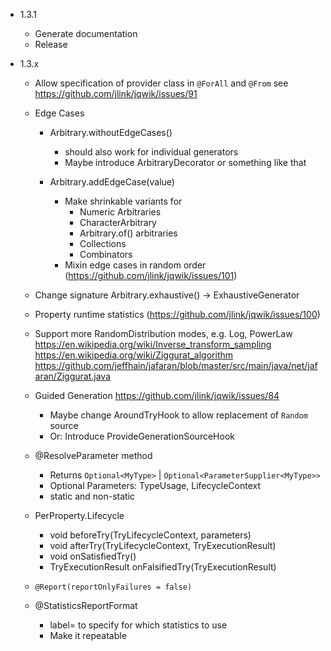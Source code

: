 - 1.3.1

    - Generate documentation
    - Release
    
- 1.3.x
        
    - Allow specification of provider class in `@ForAll` and `@From`
      see https://github.com/jlink/jqwik/issues/91

    - Edge Cases
        - Arbitrary.withoutEdgeCases() 
            - should also work for individual generators
            - Maybe introduce ArbitraryDecorator or something like that
        
        - Arbitrary.addEdgeCase(value) 
            - Make shrinkable variants for
                - Numeric Arbitraries
                - CharacterArbitrary
                - Arbitrary.of() arbitraries
                - Collections
                - Combinators
            - Mixin edge cases in random order (https://github.com/jlink/jqwik/issues/101)

    - Change signature Arbitrary.exhaustive() -> ExhaustiveGenerator
    
    - Property runtime statistics (https://github.com/jlink/jqwik/issues/100)

    - Support more RandomDistribution modes, e.g. Log, PowerLaw
        https://en.wikipedia.org/wiki/Inverse_transform_sampling
        https://en.wikipedia.org/wiki/Ziggurat_algorithm
        https://github.com/jeffhain/jafaran/blob/master/src/main/java/net/jafaran/Ziggurat.java

    - Guided Generation
      https://github.com/jlink/jqwik/issues/84
      - Maybe change AroundTryHook to allow replacement of `Random` source
      - Or: Introduce ProvideGenerationSourceHook
      
    - @ResolveParameter method
        - Returns `Optional<MyType>` | `Optional<ParameterSupplier<MyType>>`
        - Optional Parameters: TypeUsage, LifecycleContext
        - static and non-static

    - PerProperty.Lifecycle
        - void beforeTry(TryLifecycleContext, parameters)
        - void afterTry(TryLifecycleContext, TryExecutionResult)
        - void onSatisfiedTry()
        - TryExecutionResult onFalsifiedTry(TryExecutionResult)

    - `@Report(reportOnlyFailures = false)`

    - @StatisticsReportFormat
        - label=<statistics label> to specify for which statistics to use
        - Make it repeatable
